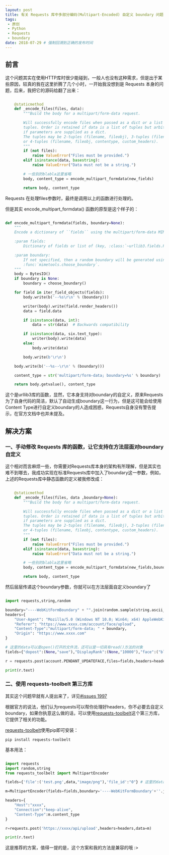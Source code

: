 ```yaml
---
layout: post
title: 有关 Requests 库中多部分编码(Multipart-Encoded) 自定义 boundary 问题
tags:
 - 原创
 - Python 
 - Requests
 - boundary
date: 2018-07-29 # 强制回溯到正确的发布时间 
---
```


## 前言

这个问题其实在使用HTTP库时很少能碰到，一般人也没有这种需求，但是出于某些原因，较真的我在这里折腾了几个小时，一开始我没想到是 Requests 本身的问题，后来，我把它的源码给翻了出来：

<!-- more -->

```Python

    @staticmethod
    def _encode_files(files, data):
        """Build the body for a multipart/form-data request.

        Will successfully encode files when passed as a dict or a list of
        tuples. Order is retained if data is a list of tuples but arbitrary
        if parameters are supplied as a dict.
        The tuples may be 2-tuples (filename, fileobj), 3-tuples (filename, fileobj, contentype)
        or 4-tuples (filename, fileobj, contentype, custom_headers).
        """
        if (not files):
            raise ValueError("Files must be provided.")
        elif isinstance(data, basestring):
            raise ValueError("Data must not be a string.")

        # 一些别的blabla这里省略
        body, content_type = encode_multipart_formdata(new_fields)

        return body, content_type

```

Requests 在处理files参数时，最终是调用以上的函数进行处理的。

但是其实 encode_multipart_formdata() 函数的原型是这个样子的：

```Python

def encode_multipart_formdata(fields, boundary=None):
    """
    Encode a dictionary of ``fields`` using the multipart/form-data MIME format.

    :param fields:
        Dictionary of fields or list of (key, :class:`~urllib3.fields.RequestField`).

    :param boundary:
        If not specified, then a random boundary will be generated using
        :func:`mimetools.choose_boundary`.
    """
    body = BytesIO()
    if boundary is None:
        boundary = choose_boundary()

    for field in iter_field_objects(fields):
        body.write(b('--%s\r\n' % (boundary)))

        writer(body).write(field.render_headers())
        data = field.data

        if isinstance(data, int):
            data = str(data)  # Backwards compatibility

        if isinstance(data, six.text_type):
            writer(body).write(data)
        else:
            body.write(data)

        body.write(b'\r\n')

    body.write(b('--%s--\r\n' % (boundary)))

    content_type = str('multipart/form-data; boundary=%s' % boundary)

    return body.getvalue(), content_type


```

这个是urllib3库的函数，显然，它本身支持对boundary的自定义，原来Requests为了自身代码的简洁，默认了自动生成boundary这一行为，但是这可能会给使用Content Type进行自定义boundary的人造成困惑，Requests自身没有警告提示，在官方文档中也并未提及。

## 解决方案

### 一、手动修改 Requests 库的函数，让它支持在方法层面对boundary自定义

这个相对而言麻烦一些，你需要对Requests库本身的架构有所理解，但是其实也难不到哪去，我成功实现在标准Requests库中加入了boundary这一参数，例如，上述的Requests库中静态函数的定义被我修改成：

```Python

    @staticmethod
    def _encode_files(files, data ,boundary=None):
        """Build the body for a multipart/form-data request.

        Will successfully encode files when passed as a dict or a list of
        tuples. Order is retained if data is a list of tuples but arbitrary
        if parameters are supplied as a dict.
        The tuples may be 2-tuples (filename, fileobj), 3-tuples (filename, fileobj, contentype)
        or 4-tuples (filename, fileobj, contentype, custom_headers).
        """
        if (not files):
            raise ValueError("Files must be provided.")
        elif isinstance(data, basestring):
            raise ValueError("Data must not be a string.")

        # 一些别的blabla这里省略
        body, content_type = encode_multipart_formdata(new_fields,boundary=boundary)

        return body, content_type

```

然后层层传递这个boundary参数，你就可以在方法层面自定义boundary了

```Python

import requests,string,random

boundary="----WebKitFormBoundary" + "".join(random.sample(string.ascii_letters+string.digits,16))
headers={
    "User-Agent": "Mozilla/5.0 (Windows NT 10.0; Win64; x64) AppleWebKit/537.36 (KHTML, like Gecko) Chrome/67.0.3396.99 Safari/537.36",
    "Referer": "https://www.xxxx.com/account/face/upload",
    "Content-Type":"multipart/form-data; " + boundary,
    "Origin": "https://www.xxxx.com"
}

# 这里的data可以是open()打开的文件流，还可以是一切具有read()方法的对象
fields={"dopost":(None,"save"),"DisplayRank":(None,"10000"),"face":("blob",data,"image/jpeg")}

r = requests.post(account.PENDANT_UPDATEFACE,files=fields,headers=headers,boundary=boundary)  # 这里可以传递 boundary 参数了

print(r.text)

```

### 二、使用 requests-toolbelt 第三方库

其实这个问题早就有人提出来了，详见[#issues 1997](https://github.com/requests/requests/issues/1997)

根据官方的说法，他们认为requests可以帮你处理好headers，你不必要去自定义boundary，如果你执意这么做的话，可以使用[requests-toolbelt](https://gitlab.com/sigmavirus24/toolbelt)这个第三方库，它提供了相关的功能。

[requests-toolbelt](https://gitlab.com/sigmavirus24/toolbelt)使用pip即可安装：

    pip install requests-toolbelt

基本用法：

```Python

import requests
import random,string
from requests_toolbelt import MultipartEncoder

fields={'file':('test.png',data,"image/png"),'file_id':"0"} # 这里的data可以是open()打开的文件流，还可以是一切具有read()方法的对象

m=MultipartEncoder(fields=fields,boundary='----WebKitFormBoundary'+''.join(random.sample(string.ascii_letters+string.digits,16)))

headers={
    "Host":"xxxx",
    "Connection":"keep-alive",
    "Content-Type":m.content_type
}

r=requests.post('https://xxxx/api/upload',headers=headers,data=m)

print(r.text)

```

这是推荐的方案，值得一提的是，这个方案和我的方法是兼容的哦 :>